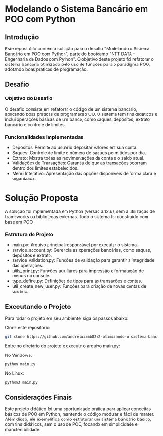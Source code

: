 # Modelando o Sistema Bancário em POO com Python

## Introdução

Este repositório contém a solução para o desafio "Modelando o Sistema Bancário em POO com Python", parte do bootcamp "NTT DATA - Engenharia de Dados com Python". O objetivo deste projeto foi refatorar o sistema bancário otimizado pelo uso de funções para o paradigma POO, adotando boas práticas de programação.

## Desafio

### Objetivo do Desafio

O desafio consiste em refatorar o código de um sistema bancário, aplicando boas práticas de programação OO. O sistema tem fins didáticos e inclui operações básicas de um banco, como saques, depósitos, extrato bancário e controle de limites.

### Funcionalidades Implementadas

- Depósitos: Permite ao usuário depositar valores em sua conta.
- Saques: Controle de limite e número de saques permitidos por dia.
- Extrato: Mostra todas as movimentações da conta e o saldo atual.
- Validações de Transações: Garantia de que as transações ocorram dentro dos limites estabelecidos.
- Menu Interativo: Apresentação das opções disponíveis de forma clara e organizada.

# Solução Proposta

A solução foi implementada em Python (versão 3.12.6), sem a utilização de frameworks ou bibliotecas externas. Todo o sistema foi construído com base em POO.

### Estrutura do Projeto

- main.py: Arquivo principal responsável por executar o sistema.
- service_account.py: Gerencia as operações bancárias, como saques, depósitos e extrato.
- service_validation.py: Funções de validação para garantir a integridade das operações.
- utils_print.py: Funções auxiliares para impressão e formatação de menus no console.
- type_define.py: Definições de tipos para as transações e contas.
- util_create_new_user.py: Funções para criação de novas contas de usuário.

## Executando o Projeto

Para rodar o projeto em seu ambiente, siga os passos abaixo:

Clone este repositório:

```bash
git clone https://github.com/andreluizmb82/2-otimizando-o-sistema-banc-rio-com-fun-es-python.git
```

Entre no diretório do projeto e execute o arquivo main.py:

No Windows:

```bash
python main.py
```

No Linux:

```bash
python3 main.py
```

## Considerações Finais

Este projeto didático foi uma oportunidade prática para aplicar conceitos básicos de POO em Python, mantendo o código modular e fácil de manter. Além disso, ele exemplifica como estruturar um sistema bancário básico, com fins didáticos, sem o uso de POO, focando em simplicidade e manutenibilidade.
